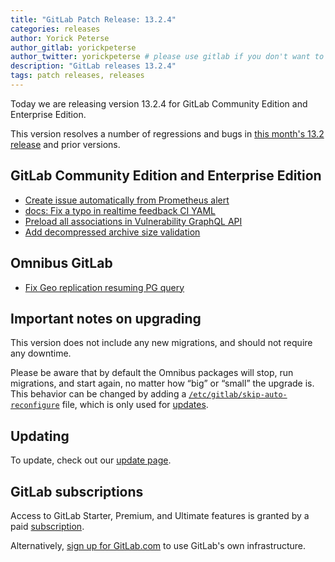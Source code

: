 ```yaml
---
title: "GitLab Patch Release: 13.2.4"
categories: releases
author: Yorick Peterse
author_gitlab: yorickpeterse
author_twitter: yorickpeterse # please use gitlab if you don't want to use your own
description: "GitLab releases 13.2.4"
tags: patch releases, releases
---
```


<!-- For detailed instructions on how to complete this, please see https://gitlab.com/gitlab-org/release/docs/blob/master/general/patch/blog-post.md -->

Today we are releasing version 13.2.4 for GitLab Community Edition and Enterprise Edition.

This version resolves a number of regressions and bugs in
[this month's 13.2 release](/releases/2020/07/22/gitlab-13-2-released/) and
prior versions.

## GitLab Community Edition and Enterprise Edition

* [Create issue automatically from Prometheus alert](https://gitlab.com/gitlab-org/gitlab/-/merge_requests/37884)
* [docs: Fix a typo in realtime feedback CI YAML](https://gitlab.com/gitlab-org/gitlab/-/merge_requests/38271)
* [Preload all associations in Vulnerability GraphQL API](https://gitlab.com/gitlab-org/gitlab/-/merge_requests/38556)
* [Add decompressed archive size validation](https://gitlab.com/gitlab-org/gitlab/-/merge_requests/38736)

## Omnibus GitLab

* [Fix Geo replication resuming PG query](https://gitlab.com/gitlab-org/omnibus-gitlab/-/merge_requests/4461)

## Important notes on upgrading

This version does not include any new migrations, and should not require any
downtime.

Please be aware that by default the Omnibus packages will stop, run migrations,
and start again, no matter how “big” or “small” the upgrade is. This behavior
can be changed by adding a [`/etc/gitlab/skip-auto-reconfigure`](http://docs.gitlab.com/omnibus/update/README.html) file,
which is only used for [updates](https://docs.gitlab.com/omnibus/update/README.html).

## Updating

To update, check out our [update page](/update/).

## GitLab subscriptions

Access to GitLab Starter, Premium, and Ultimate features is granted by a paid [subscription](/pricing/).

Alternatively, [sign up for GitLab.com](https://gitlab.com/users/sign_in)
to use GitLab's own infrastructure.
